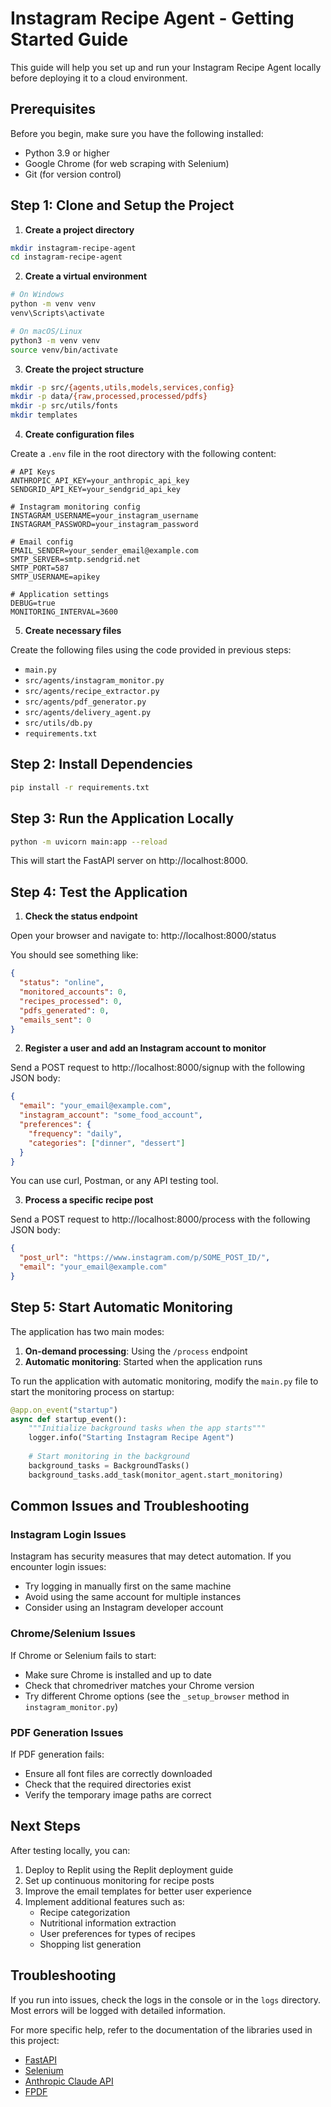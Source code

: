 # Instagram Recipe Agent - Getting Started Guide

This guide will help you set up and run your Instagram Recipe Agent locally before deploying it to a cloud environment.

## Prerequisites

Before you begin, make sure you have the following installed:
- Python 3.9 or higher
- Google Chrome (for web scraping with Selenium)
- Git (for version control)

## Step 1: Clone and Setup the Project

1. **Create a project directory**

```bash
mkdir instagram-recipe-agent
cd instagram-recipe-agent
```

2. **Create a virtual environment**

```bash
# On Windows
python -m venv venv
venv\Scripts\activate

# On macOS/Linux
python3 -m venv venv
source venv/bin/activate
```

3. **Create the project structure**

```bash
mkdir -p src/{agents,utils,models,services,config}
mkdir -p data/{raw,processed,processed/pdfs}
mkdir -p src/utils/fonts
mkdir templates
```

4. **Create configuration files**

Create a `.env` file in the root directory with the following content:

```
# API Keys
ANTHROPIC_API_KEY=your_anthropic_api_key
SENDGRID_API_KEY=your_sendgrid_api_key

# Instagram monitoring config
INSTAGRAM_USERNAME=your_instagram_username
INSTAGRAM_PASSWORD=your_instagram_password

# Email config
EMAIL_SENDER=your_sender_email@example.com
SMTP_SERVER=smtp.sendgrid.net
SMTP_PORT=587
SMTP_USERNAME=apikey

# Application settings
DEBUG=true
MONITORING_INTERVAL=3600
```

5. **Create necessary files**

Create the following files using the code provided in previous steps:
- `main.py`
- `src/agents/instagram_monitor.py`
- `src/agents/recipe_extractor.py`
- `src/agents/pdf_generator.py`
- `src/agents/delivery_agent.py`
- `src/utils/db.py`
- `requirements.txt`

## Step 2: Install Dependencies

```bash
pip install -r requirements.txt
```

## Step 3: Run the Application Locally

```bash
python -m uvicorn main:app --reload
```

This will start the FastAPI server on http://localhost:8000.

## Step 4: Test the Application

1. **Check the status endpoint**

Open your browser and navigate to: http://localhost:8000/status

You should see something like:
```json
{
  "status": "online",
  "monitored_accounts": 0,
  "recipes_processed": 0,
  "pdfs_generated": 0,
  "emails_sent": 0
}
```

2. **Register a user and add an Instagram account to monitor**

Send a POST request to http://localhost:8000/signup with the following JSON body:

```json
{
  "email": "your_email@example.com",
  "instagram_account": "some_food_account",
  "preferences": {
    "frequency": "daily",
    "categories": ["dinner", "dessert"]
  }
}
```

You can use curl, Postman, or any API testing tool.

3. **Process a specific recipe post**

Send a POST request to http://localhost:8000/process with the following JSON body:

```json
{
  "post_url": "https://www.instagram.com/p/SOME_POST_ID/",
  "email": "your_email@example.com"
}
```

## Step 5: Start Automatic Monitoring

The application has two main modes:

1. **On-demand processing**: Using the `/process` endpoint
2. **Automatic monitoring**: Started when the application runs

To run the application with automatic monitoring, modify the `main.py` file to start the monitoring process on startup:

```python
@app.on_event("startup")
async def startup_event():
    """Initialize background tasks when the app starts"""
    logger.info("Starting Instagram Recipe Agent")
    
    # Start monitoring in the background
    background_tasks = BackgroundTasks()
    background_tasks.add_task(monitor_agent.start_monitoring)
```

## Common Issues and Troubleshooting

### Instagram Login Issues

Instagram has security measures that may detect automation. If you encounter login issues:
- Try logging in manually first on the same machine
- Avoid using the same account for multiple instances
- Consider using an Instagram developer account

### Chrome/Selenium Issues

If Chrome or Selenium fails to start:
- Make sure Chrome is installed and up to date
- Check that chromedriver matches your Chrome version
- Try different Chrome options (see the `_setup_browser` method in `instagram_monitor.py`)

### PDF Generation Issues

If PDF generation fails:
- Ensure all font files are correctly downloaded
- Check that the required directories exist
- Verify the temporary image paths are correct

## Next Steps

After testing locally, you can:

1. Deploy to Replit using the Replit deployment guide
2. Set up continuous monitoring for recipe posts
3. Improve the email templates for better user experience
4. Implement additional features such as:
   - Recipe categorization
   - Nutritional information extraction
   - User preferences for types of recipes
   - Shopping list generation

## Troubleshooting

If you run into issues, check the logs in the console or in the `logs` directory. Most errors will be logged with detailed information.

For more specific help, refer to the documentation of the libraries used in this project:
- [FastAPI](https://fastapi.tiangolo.com/)
- [Selenium](https://selenium-python.readthedocs.io/)
- [Anthropic Claude API](https://docs.anthropic.com/claude/reference/getting-started-with-the-api)
- [FPDF](https://pyfpdf.readthedocs.io/en/latest/)

